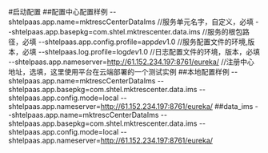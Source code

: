 #启动配置
##配置中心配置样例
--shtelpaas.app.name=mktrescCenterDataIms    //服务单元名字，自定义，必填
--shtelpaas.app.basepkg=com.shtel.mktrescenter.data.ims   //服务的根包路径，必填
--shtelpaas.app.config.profile=app$dev$1.0  //服务配置文件的环境,版本，必填
--shtelpaas.log.profile=log$dev$1.0             //日志配置文件的环境，版本，必填
--shtelpaas.app.nameserver=http://61.152.234.197:8761/eureka/       //注册中心地址，选填，这里使用平台在云端部署的一个测试实例
##本地配置样例
--shtelpaas.app.name=mktrescCenterDataIms
--shtelpaas.app.basepkg=com.shtel.mktrescenter.data.ims
--shtelpaas.app.config.mode=local
--shtelpaas.app.nameserver=http://61.152.234.197:8761/eureka/
##data_ims
--shtelpaas.app.name=mktrescCenterDataIms
--shtelpaas.app.basepkg=com.shtel.mktrescenter.data.ims
--shtelpaas.app.config.mode=local
--shtelpaas.app.nameserver=http://61.152.234.197:8761/eureka/